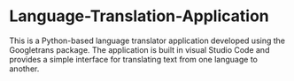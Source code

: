 # Language-Translation-Application
This is a Python-based language translator application developed using the Googletrans package. The application is built in visual Studio Code and provides a simple interface for translating text from one language to another.
